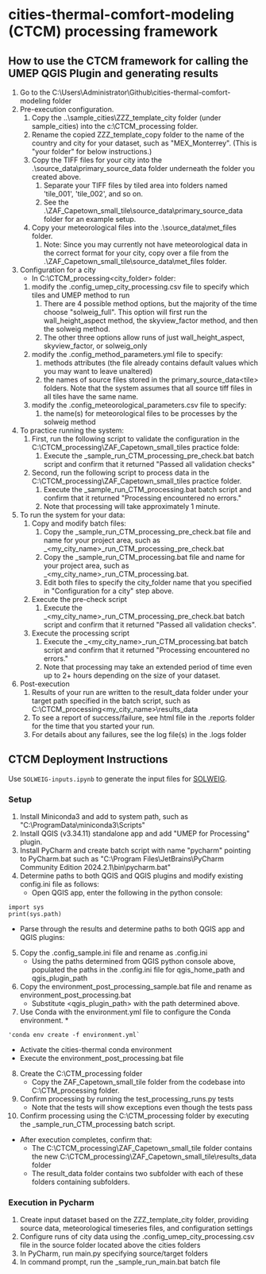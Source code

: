 # cities-thermal-comfort-modeling (CTCM) processing framework

## How to use the CTCM framework for calling the UMEP QGIS Plugin and generating results
1. Go to the C:\Users\Administrator\Github\cities-thermal-comfort-modeling folder
1. Pre-execution configuration.
   1. Copy the ..\sample_cities\ZZZ_template_city folder (under sample_cities) into the c:\CTCM_processing folder.
   1. Rename the copied ZZZ_template_copy folder to the name of the country and city for your dataset, such as "MEX_Monterrey". (This is "your folder" for below instructions.)
   1. Copy the TIFF files for your city into the .\source_data\primary_source_data folder underneath the folder you created above.
      1. Separate your TIFF files by tiled area into folders named 'tile_001', 'tile_002', and so on.
      1. See the .\ZAF_Capetown_small_tile\source_data\primary_source_data folder for an example setup.
   1. Copy your meteorological files into the .\source_data\met_files folder.
      1. Note: Since you may currently not have meteorological data in the correct format for your city, copy over a file from the .\ZAF_Capetown_small_tile\source_data\met_files folder.
1. Configuration for a city
   * In C:\CTCM_processing\<city_folder> folder:
   1. modify the .config_umep_city_processing.csv file to specify which tiles and UMEP method to run
      1. There are 4 possible method options, but the majority of the time choose "solweig_full". This option will first run the wall_height_aspect method, the skyview_factor method, and then the solweig method.
      1. The other three options allow runs of just wall_height_aspect, skyview_factor, or solweig_only
   1. modify the .config_method_parameters.yml file to specify:
      1. methods attributes (the file already contains default values which you may want to leave unaltered)
      1. the names of source files stored in the primary_source_data\<tile> folders. Note that the system assumes that all source tiff files in all tiles have the same name. 
   1. modify the .config_meteorological_parameters.csv file to specify:
      1. the name(s) for meteorological files to be processes by the solweig method
1. To practice running the system:
   1. First, run the following script to validate the configuration in the C:\CTCM_processing\ZAF_Capetown_small_tiles practice folde:
      1. Execute the _sample_run_CTM_processing_pre_check.bat batch script and confirm that it returned "Passed all validation checks"
   1. Second, run the following script to process data in the C:\CTCM_processing\ZAF_Capetown_small_tiles practice folder.
      1. Execute the _sample_run_CTM_processing.bat batch script and confirm that it returned "Processing encountered no errors." 
      1. Note that processing will take approximately 1 minute.
1. To run the system for your data:
   1. Copy and modify batch files:
      1. Copy the _sample_run_CTM_processing_pre_check.bat file and name for your project area, such as _<my_city_name>_run_CTM_processing_pre_check.bat
      1. Copy the _sample_run_CTM_processing.bat file and name for your project area, such as _<my_city_name>_run_CTM_processing.bat.
      1. Edit both files to specify the city_folder name that you specified in "Configuration for a city" step above.
   1. Execute the pre-check script
      1. Execute the _<my_city_name>_run_CTM_processing_pre_check.bat batch script and confirm that it returned "Passed all validation checks".
   1. Execute the processing script
      1. Execute the _<my_city_name>_run_CTM_processing.bat batch script and confirm that it returned "Processing encountered no errors."
      1. Note that processing may take an extended period of time even up to 2+ hours depending on the size of your dataset.
1. Post-execution
   1. Results of your run are written to the result_data folder under your target path specified in the batch script, such as C:\CTCM_processing\<my_city_name>\results_data
   1. To see a report of success/failure, see html file in the .reports folder for the time that you started your run. 
   1. For details about any failures, see the log file(s) in the .logs folder
   


## CTCM Deployment Instructions

Use `SOLWEIG-inputs.ipynb` to generate the input files for [SOLWEIG](https://umep-docs.readthedocs.io/projects/tutorial/en/latest/Tutorials/IntroductionToSolweig.html).

### Setup
1. Install Miniconda3 and add to system path, such as "C:\ProgramData\miniconda3\Scripts"
2. Install QGIS (v3.34.11) standalone app and add "UMEP for Processing" plugin.
3. Install PyCharm and create batch script with name "pycharm" pointing to PyCharm.bat such as "C:\Program Files\JetBrains\PyCharm Community Edition 2024.2.1\bin\pycharm.bat"
4. Determine paths to both QGIS and QGIS plugins and modify existing config.ini file as follows:
   * Open QGIS app, enter the following in the python console:
 ~~~
import sys
print(sys.path)
 ~~~
   * Parse through the results and determine paths to both QGIS app and QGIS plugins:
5. Copy the .config_sample.ini file and rename as .config.ini
   * Using the paths determined from QGIS python console above, populated the paths in the .config.ini file for qgis_home_path and qgis_plugin_path
6. Copy the environment_post_processing_sample.bat file and rename as environment_post_processing.bat
   * Substitute <qgis_plugin_path> with the path determined above.
7. Use Conda with the environment.yml file to configure the Conda environment.
   * 
~~~
'conda env create -f environment.yml`
~~~
   * Activate the cities-thermal conda environment
   * Execute the environment_post_processing.bat file
8. Create the C:\CTM_processing folder
   * Copy the ZAF_Capetown_small_tile folder from the codebase into C:\CTM_processing folder.
9. Confirm processing by running the test_processing_runs.py tests
   * Note that the tests will show exceptions even though the tests pass
10. Confirm processing using the C:\CTM_processing folder by executing the _sample_run_CTM_processing batch script.
   * After execution completes, confirm that:
     * The C:\CTCM_processing\ZAF_Capetown_small_tile folder contains the new C:\CTCM_processing\ZAF_Capetown_small_tile\results_data folder
     * The result_data folder contains two subfolder with each of these folders containing subfolders.

### Execution in Pycharm
1. Create input dataset based on the ZZZ_template_city folder, providing source data, meteorological timeseries files, and configuration settings
1. Configure runs of city data using the .config_umep_city_processing.csv file in the source folder located above the cities folders
1. In PyCharm, run main.py specifying source/target folders
1. In command prompt, run the _sample_run_main.bat batch file


